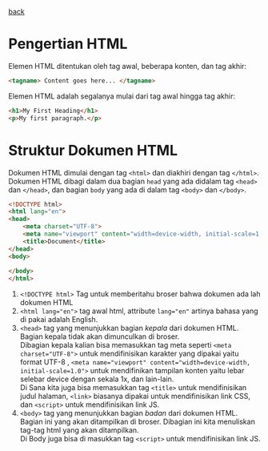 [back](../index.md)

# Pengertian HTML
Elemen HTML ditentukan oleh tag awal, beberapa konten, dan tag akhir:
```html
<tagname> Content goes here... </tagname>
```

Elemen HTML adalah segalanya mulai dari tag awal hingga tag akhir:
```html
<h1>My First Heading</h1>
<p>My first paragraph.</p>
```

# Struktur Dokumen HTML
Dokumen HTML dimulai dengan tag `<html>` dan diakhiri dengan tag `</html>`. Dokumen HTML dibagi dalam dua bagian `head` yang ada didalam tag `<head>` dan `</head>`, dan bagian `body` yang ada di dalam tag `<body>` dan `</body>`.

```html
<!DOCTYPE html>
<html lang="en">
<head>
    <meta charset="UTF-8">
    <meta name="viewport" content="width=device-width, initial-scale=1.0">
    <title>Document</title>
</head>
<body>
    
</body>
</html>
```

1. `<!DOCTYPE html>`
    Tag untuk memberitahu broser bahwa dokumen ada lah dokumen HTML
1. `<html lang="en">`
    tag awal html, attribute `lang="en"` artinya bahasa yang di pakai adalah English.
1. `<head>`
    tag yang menunjukkan bagian *kepala* dari dokumen HTML. Bagian kepala tidak akan dimunculkan di broser.  
    Dibagian kepala kalian bisa memasukkan tag meta seperti `<meta charset="UTF-8">` untuk mendifinisikan karakter yang dipakai yaitu format UTF-8 , `<meta name="viewport" content="width=device-width, initial-scale=1.0">` untuk mendifinikan tampilan konten yaitu lebar selebar device dengan sekala 1x, dan lain-lain.  
    Di Sana kita juga bisa memasukkan tag `<title>` untuk mendifinisikan judul halaman, `<link>` biasanya dipakai untuk mendifinisikan link CSS, dan `<script>` untuk mendifinisikan link JS.
1. `<body>`
    tag yang menunjukkan bagian *badan* dari dokumen HTML. Bagian ini yang akan ditampilkan di broser. Dibagian ini kita menuliskan tag-tag html yang akan ditampilkan.  
    Di Body juga bisa di masukkan tag `<script>` untuk mendifinisikan link JS.

